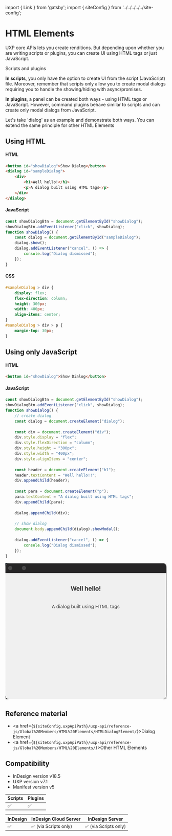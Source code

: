 import { Link } from 'gatsby';
import { siteConfig } from '../../../../../site-config';

# HTML Elements

UXP core APIs lets you create renditions. But depending upon whether you are writing scripts or plugins, you can create UI using HTML tags or just JavaScript.

<InlineAlert variant="info" slots="header, text1, text2"/>

Scripts and plugins

**In scripts**, you only have the option to create UI from the script (JavaScript) file. Moreover, remember that scripts only allow you to create modal dialogs requiring you to handle the showing/hiding with async/promises.

**In plugins**, a panel can be created both ways - using HTML tags or JavaScript. However, command plugins behave similar to scripts and can create only modal dialogs from JavaScript.

Let's take 'dialog' as an example and demonstrate both ways. You can extend the same principle for other HTML Elements

## Using HTML
<!-- Provide a simple example using code snippets -->

<CodeBlock slots="heading, code" repeat="3" languages="HTML, JavaScript, CSS" />

#### HTML
```html
<button id="showDialog">Show Dialog</button>
<dialog id="sampleDialog">
    <div>
        <h1>Well hello!</h1>
        <p>A dialog built using HTML tags</p>
    </div>
</dialog>
```

#### JavaScript
```js
const showDialogBtn = document.getElementById("showDialog");
showDialogBtn.addEventListener("click", showDialog);
function showDialog() {
    const dialog = document.getElementById("sampleDialog");
    dialog.show();
    dialog.addEventListener("cancel", () => {
        console.log("Dialog dismissed");
    });
}
```

#### CSS
```css
#sampleDialog > div {
    display: flex;
    flex-direction: column;
    height: 300px;
    width: 400px;
    align-items: center;
}
#sampleDialog > div > p {
    margin-top: 30px;
}
```

## Using only JavaScript

<CodeBlock slots="heading, code" repeat="2" languages="HTML, JavaScript" />

#### HTML
```html
<button id="showDialog">Show Dialog</button>
```

#### JavaScript
```js
const showDialogBtn = document.getElementById("showDialog");
showDialogBtn.addEventListener("click", showDialog);
function showDialog() {
    // create dialog 
    const dialog = document.createElement("dialog");  
  
    const div = document.createElement("div");
    div.style.display = "flex";
    div.style.flexDirection = "column";
    div.style.height = "300px";
    div.style.width = "400px";
    div.style.alignItems = "center";
  
    const header = document.createElement("h1");
    header.textContent = "Well hello!!";
    div.appendChild(header);

    const para = document.createElement("p");
    para.textContent = "A dialog built using HTML tags";
    div.appendChild(para);
  
    dialog.appendChild(div);
    
    // show dialog
    document.body.appendChild(dialog).showModal();
    
    dialog.addEventListener("cancel", () => {
        console.log("Dialog dismissed");
    });
}
```

![Sample dialog](sample-dialog.png)

## Reference material
- <a href={`${siteConfig.uxpApiPath}/uxp-api/reference-js/Global%20Members/HTML%20Elements/HTMLDialogElement/`}>Dialog Element</a>
- <a href={`${siteConfig.uxpApiPath}/uxp-api/reference-js/Global%20Members/HTML%20Elements/`}>Other HTML Elements</a>

## Compatibility
- InDesign version v18.5
- UXP version v7.1
- Manifest version v5

| Scripts | Plugins |
| ------- | ------- |
| ✅      |  ✅      |

| InDesign | InDesign Cloud Server | InDesign Server |
| -------- | --------------------- | -------------- |
| ✅       | ✅ (via Scripts only)  | ✅ (via Scripts only) |






